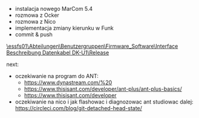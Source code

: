- instalacja nowego MarCom 5.4
- rozmowa z Ocker
- rozmowa z Nico
- implementacja zmiany kierunku w Funk
- commit & push

[\\essfs01\Abteilungen\Benutzergruppen\Firmware_Software\Interface Beschreibung Datenkabel DK-U1\Release](file://essfs01/Abteilungen/Benutzergruppen/Firmware_Software/Interface%20Beschreibung%20Datenkabel%20DK-U1/Release)


next:
- oczekiwanie na program do ANT:
	- https://www.dynastream.com/%20
	- https://www.thisisant.com/developer/ant-plus/ant-plus-basics/
	- https://www.thisisant.com/developer
- oczekiwanie na nico i jak flashowac i diagnozowac ant
studiowac dalej:
https://circleci.com/blog/git-detached-head-state/